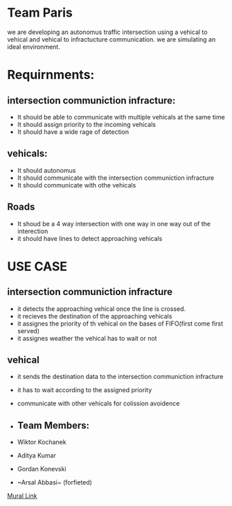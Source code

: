 # Team Paris
we are developing an autonomus traffic intersection using a vehical to vehical and vehical to infractucture communication. we are simulating an ideal environment.

# Requirnments:

## intersection communiction infracture:
- It should be able to communicate with multiple vehicals at the same time
- It should assign priority to the incoming vehicals
- It should have a wide rage of detection
 
## vehicals:
- It should autonomus
- It should communicate with the intersection communiction infracture
- It should communicate with othe vehicals

## Roads
- It shoud be a 4 way intersection with one way in one way out of the interection
- it should have lines to detect approaching vehicals

# USE CASE
## intersection communiction infracture
- it detects the approaching vehical once the line is crossed.
- it recieves the destination of the approaching vehicals
- it assignes the priority of th vehical on the bases of FIFO(first come first served)
- it assignes weather the vehical has to wait or not

## vehical
- it sends the destination data to the intersection communiction infracture
- it has to wait according to the assigned priority
- communicate with other vehicals for colission avoidence


- ## Team Members: 
- Wiktor Kochanek
- Aditya Kumar
- Gordan Konevski
- ~Arsal Abbasi~ (forfieted)


[Mural Link](https://app.mural.co/t/hochshulehammlippstadt7689/m/hochshulehammlippstadt7689/1650873654706/c46a067039c32433a985ffb70fcf405116b3d127?sender=u11dbedfd290b822ec1e51319)
